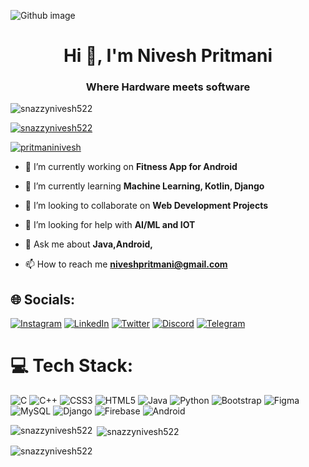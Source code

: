 ![Github image](https://user-images.githubusercontent.com/115729819/235287516-16356c67-1177-4bd3-8140-f16a5c9948bd.png)

<h1 align="center">Hi 👋, I'm Nivesh Pritmani</h1>
<h3 align="center">Where Hardware meets software</h3>

<p align="left"> <img src="https://komarev.com/ghpvc/?username=snazzynivesh522&label=Profile%20views&color=0e75b6&style=flat" alt="snazzynivesh522" /> </p>

<p align="left"> <a href="https://github.com/ryo-ma/github-profile-trophy"><img src="https://github-profile-trophy.vercel.app/?username=snazzynivesh522" alt="snazzynivesh522" /></a> </p>

<p align="left"> <a href="https://twitter.com/pritmaninivesh" target="blank"><img src="https://img.shields.io/twitter/follow/pritmaninivesh?logo=twitter&style=for-the-badge" alt="pritmaninivesh" /></a> </p>

- 🔭 I’m currently working on **Fitness App for Android**

- 🌱 I’m currently learning **Machine Learning, Kotlin, Django**

- 👯 I’m looking to collaborate on **Web Development Projects**

- 🤝 I’m looking for help with **AI/ML and IOT**

- 💬 Ask me about **Java,Android,**

- 📫 How to reach me **niveshpritmani@gmail.com**

## 🌐 Socials:
[![Instagram](https://img.shields.io/badge/Instagram-%23E4405F.svg?logo=Instagram&logoColor=white)](https://www.instagram.com/nivesh_pritmani/) 
[![LinkedIn](https://img.shields.io/badge/LinkedIn-%230077B5.svg?logo=linkedin&logoColor=white)](https://www.linkedin.com/in/nivesh-pritmani-990316227/) 
[![Twitter](https://img.shields.io/badge/Twitter-%231DA1F2.svg?logo=Twitter&logoColor=white)](https://twitter.com/PritmaniNivesh) 
[![Discord](https://img.shields.io/badge/Discord-%235865F2.svg?style=for-the-badge&logo=discord&logoColor=white)](https://discordapp.com/users/575008343941316649)
[![Telegram](https://img.shields.io/badge/Telegram-2CA5E0?style=for-the-badge&logo=telegram&logoColor=white)](t.me/NIVESH522)

# 💻 Tech Stack:
![C](https://img.shields.io/badge/c-%2300599C.svg?style=flat&logo=c&logoColor=white) 
![C++](https://img.shields.io/badge/c++-%2300599C.svg?style=flat&logo=c%2B%2B&logoColor=white) ![CSS3](https://img.shields.io/badge/css3-%231572B6.svg?style=flat&logo=css3&logoColor=white) 
![HTML5](https://img.shields.io/badge/html5-%23E34F26.svg?style=flat&logo=html5&logoColor=white) 
![Java](https://img.shields.io/badge/java-%23ED8B00.svg?style=flat&logo=java&logoColor=white)
![Python](https://img.shields.io/badge/python-3670A0?style=flat&logo=python&logoColor=ffdd54) 
![Bootstrap](https://img.shields.io/badge/bootstrap-%23563D7C.svg?style=flat&logo=bootstrap&logoColor=white)
![Figma](https://img.shields.io/badge/figma-%23F24E1E.svg?style=flat&logo=figma&logoColor=white)
![MySQL](https://img.shields.io/badge/mysql-%2300f.svg?style=for-the-badge&logo=mysql&logoColor=white)
![Django](https://img.shields.io/badge/django-%23092E20.svg?style=for-the-badge&logo=django&logoColor=white)
![Firebase](https://img.shields.io/badge/firebase-%23039BE5.svg?style=for-the-badge&logo=firebase)
![Android](https://img.shields.io/badge/Android-3DDC84?style=for-the-badge&logo=android&logoColor=white)

<p><img align="left" src="https://github-readme-stats.vercel.app/api/top-langs?username=snazzynivesh522&show_icons=true&locale=en&layout=compact" alt="snazzynivesh522" /></p>

<p>&nbsp;<img align="center" src="https://github-readme-stats.vercel.app/api?username=snazzynivesh522&show_icons=true&locale=en" alt="snazzynivesh522" /></p>

<p><img align="center" src="https://github-readme-streak-stats.herokuapp.com/?user=snazzynivesh522&" alt="snazzynivesh522" /></p>
